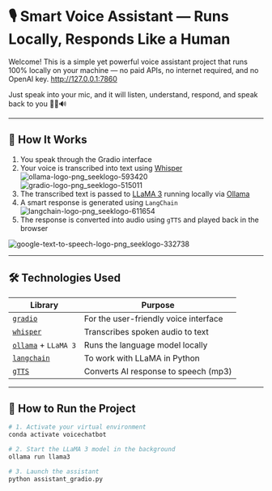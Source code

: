 # 🎙️ Smart Voice Assistant — Runs Locally, Responds Like a Human

Welcome! This is a simple yet powerful voice assistant project that runs 100% locally on your machine — no paid APIs, no internet required, and no OpenAI key. http://127.0.0.1:7860

Just speak into your mic, and it will listen, understand, respond, and speak back to you 🔁🧠🔊


---

## 🧠 How It Works

1. You speak through the Gradio interface
2. Your voice is transcribed into text using [Whisper](https://github.com/openai/whisper)                                                                                       ![ollama-logo-png_seeklogo-593420](https://github.com/user-attachments/assets/ef336bb4-cd04-48d0-9ff3-68c75de3677f)    ![gradio-logo-png_seeklogo-515011](https://github.com/user-attachments/assets/c122637a-eff6-4992-9061-69ad651266c1)
3. The transcribed text is passed to [LLaMA 3](https://ollama.com) running locally via [Ollama](https://ollama.com)
4. A smart response is generated using `LangChain`                                                                                                                              ![langchain-logo-png_seeklogo-611654](https://github.com/user-attachments/assets/cc5f6370-7213-4965-a143-655df54b9630)
5. The response is converted into audio using `gTTS` and played back in the browser

![google-text-to-speech-logo-png_seeklogo-332738](https://github.com/user-attachments/assets/a34e3599-38bf-4b24-ac7b-272b8f29fae2)

---

## 🛠️ Technologies Used

| Library | Purpose |
|--------|---------|
| [`gradio`](https://www.gradio.app/) | For the user-friendly voice interface |
| [`whisper`](https://github.com/openai/whisper) | Transcribes spoken audio to text |
| [`ollama`](https://ollama.com) + `LLaMA 3` | Runs the language model locally |
| [`langchain`](https://python.langchain.com/) | To work with LLaMA in Python |
| [`gTTS`](https://pypi.org/project/gTTS/) | Converts AI response to speech (mp3) |

---

## 🚀 How to Run the Project

```bash
# 1. Activate your virtual environment
conda activate voicechatbot

# 2. Start the LLaMA 3 model in the background
ollama run llama3

# 3. Launch the assistant
python assistant_gradio.py
